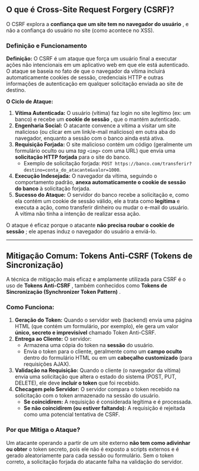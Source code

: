 
## O que é Cross-Site Request Forgery (CSRF)?

O CSRF explora a  **confiança que um site tem no navegador do usuário** , e não a confiança do usuário no site (como acontece no XSS).

### Definição e Funcionamento

**Definição:** O CSRF é um ataque que força um usuário final a executar ações não intencionais em um aplicativo web em que ele está autenticado. O ataque se baseia no fato de que o navegador da vítima incluirá automaticamente cookies de sessão, credenciais HTTP e outras informações de autenticação em qualquer solicitação enviada ao site de destino.

**O Ciclo de Ataque:**

1. **Vítima Autenticada:** O usuário (vítima) faz login no site legítimo (ex: um banco) e recebe um  **cookie de sessão** , que o mantém autenticado.
2. **Engenharia Social:** O atacante convence a vítima a visitar um site malicioso (ou clicar em um link/e-mail malicioso) em outra aba do navegador, enquanto a sessão com o banco ainda está ativa.
3. **Requisição Forjada:** O site malicioso contém um código (geralmente um formulário oculto ou uma *tag* `<img>` com uma URL) que envia uma **solicitação HTTP forjada** para o site do banco.
   * Exemplo de solicitação forjada: `POST https://banco.com/transferir?destino=conta_do_atacante&valor=1000`.
4. **Execução Indesejada:** O navegador da vítima, seguindo o comportamento padrão, **anexa automaticamente o cookie de sessão do banco** à solicitação forjada.
5. **Sucesso do Ataque:** O servidor do banco recebe a solicitação e, como ela contém um cookie de sessão válido, ele a trata como **legítima** e executa a ação, como transferir dinheiro ou mudar o e-mail do usuário. A vítima não tinha a intenção de realizar essa ação.

O ataque é eficaz porque o atacante  **não precisa roubar o cookie de sessão** ; ele apenas induz o navegador do usuário a enviá-lo.

---

## Mitigação Comum: Tokens Anti-CSRF (Tokens de Sincronização)

A técnica de mitigação mais eficaz e amplamente utilizada para CSRF é o uso de  **Tokens Anti-CSRF** , também conhecidos como  **Tokens de Sincronização (Synchronizer Token Pattern)** .

### Como Funciona:

1. **Geração do Token:** Quando o servidor web (backend) envia uma página HTML (que contém um formulário, por exemplo), ele gera um valor **único, secreto e imprevisível** chamado Token Anti-CSRF.
2. **Entrega ao Cliente:** O servidor:
   * Armazena uma cópia do token na **sessão** do usuário.
   * Envia o token para o cliente, geralmente como um **campo oculto** dentro do formulário HTML ou em um **cabeçalho customizado** (para requisições AJAX).
3. **Validação na Requisição:** Quando o cliente (o navegador da vítima) envia uma solicitação que altera o estado do sistema (POST, PUT, DELETE), ele deve **incluir o token** que foi recebido.
4. **Checagem pelo Servidor:** O servidor compara o token recebido na solicitação com o token armazenado na sessão do usuário.
   * **Se coincidirem:** A requisição é considerada legítima e é processada.
   * **Se não coincidirem (ou estiver faltando):** A requisição é rejeitada como uma potencial tentativa de CSRF.

### Por que Mitiga o Ataque?

Um atacante operando a partir de um site externo **não tem como adivinhar ou obter** o token secreto, pois ele não é exposto a scripts externos e é gerado aleatoriamente para cada sessão ou formulário. Sem o token correto, a solicitação forjada do atacante falha na validação do servidor.
